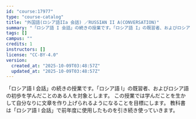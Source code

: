 ```yaml
---
id: "course:17977"
type: "course-catalog"
title: "外国語(ロシア語IIa 会話) ／RUSSIAN II A(CONVERSATION)"
summary: "「ロシア語 I 会話」の続きの授業です。「ロシア語 I」の既習者、およびロシア語の初歩を学んだことのある人を対象とします。 この授業では学んだことを生かして自分なりに文章を作り上げられるようになることを目標にします。 教科書は「ロシア語 I…"
tags: []
campus: ""
credits: 1
instructors: []
license: "CC-BY-4.0"
version:
  created_at: "2025-10-09T03:48:57Z"
  updated_at: "2025-10-09T03:48:57Z"
---
```

「ロシア語 I 会話」の続きの授業です。「ロシア語 I」の既習者、およびロシア語の初歩を学んだことのある人を対象とします。 この授業では学んだことを生かして自分なりに文章を作り上げられるようになることを目標にします。 教科書は「ロシア語 I 会話」で前年度に使用したものを引き続き使っていきます。
